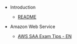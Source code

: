 - Introduction
    - [README](/en/README.md)

- Amazon Web Service
  - [AWS SAA Exam Tips - EN](/en/aws/aws-exam-tips.md)